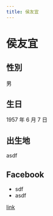 ```yaml
---
title: 侯友宜
---
```


# 侯友宜

## 性別

男

## 生日

1957 年 6 月 7 日

## 出生地

asdf

## Facebook

- sdf
- asdf

[link](https://www.facebook.com/DoctorKoWJ)
